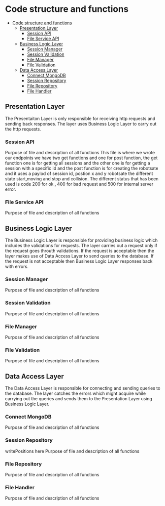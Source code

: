 # Code structure and functions



- [Code structure and functions](#code-structure-and-functions)
  - [Presentation Layer](#presentation-layer)
    - [Session API](#session-api)
    - [File Service API](#file-service-api)
  - [Business Logic Layer](#business-logic-layer)
    - [Session Manager](#session-manager)
    - [Session Validation](#session-validation)
    - [File Manager](#file-manager)
    - [File Validation](#file-validation)
  - [Data Access Layer](#data-access-layer)
    - [Connect MongoDB](#connect-mongodb)
    - [Session Repository](#session-repository)
    - [File Repository](#file-repository)
    - [File Handler](#file-handler)

## Presentation Layer
The Presentaiton Layer is only responsible for receiving http requests and sending back responses. The layer uses Business Logic Layer to carry out the http requests. 
### Session API
Purpose of file and description of all functions
This file is where we wrote our endpoints we have two get functions and one for post function, the get function one is for getting all sessions and the other one is for getting a session with a specific id and the post function is for creating the robotsate and it uses a paylod of session id, postion x and y robotsate the different state start,moving and stop and collision. The different status that has been used is code 200 for ok , 400 for bad request and 500 for internal server error.

### File Service API
Purpose of file and description of all functions



## Business Logic Layer
The Business Logic Layer is responsible for providing business logic which includes the validations for requests. The layer carries out a request only if the request goes throuth validations. If the request is acceptable then the layer makes use of Data Access Layer to send queries to the database. If the request is not acceptable then Business Logic Layer responses back with errors.
### Session Manager
Purpose of file and description of all functions
### Session Validation
Purpose of file and description of all functions
### File Manager
Purpose of file and description of all functions
### File Validation
Purpose of file and description of all functions
<br>

## Data Access Layer
The Data Access Layer is responsible for connecting and sending queries to the database. The layer catches the errors which might acquire while carrying out the queries and sends them to the Presentation Layer using Business Logic Layer.
### Connect MongoDB
Purpose of file and description of all functions

### Session Repository
writePositions here 
Purpose of file and description of all functions
### File Repository
Purpose of file and description of all functions
### File Handler
Purpose of file and description of all functions
